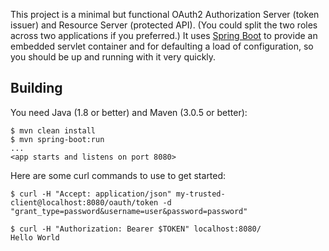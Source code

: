 This project is a minimal but functional OAuth2 Authorization Server
(token issuer) and Resource Server (protected API). (You could split
the two roles across two applications if you preferred.) It uses
[Spring Boot](https://github.com/spring-projects/spring-boot) to
provide an embedded servlet container and for defaulting a load of
configuration, so you should be up and running with it very
quickly.

## Building

You need Java (1.8 or better) and Maven (3.0.5 or better):

```
$ mvn clean install
$ mvn spring-boot:run
...
<app starts and listens on port 8080>
```

Here are some curl commands to use to get started:

```
$ curl -H "Accept: application/json" my-trusted-client@localhost:8080/oauth/token -d "grant_type=password&username=user&password=password"

$ curl -H "Authorization: Bearer $TOKEN" localhost:8080/
Hello World
```
